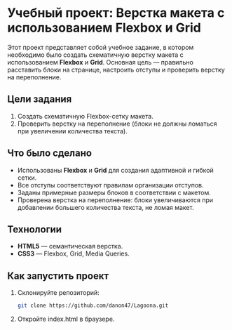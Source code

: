 # Учебный проект: Верстка макета с использованием Flexbox и Grid

Этот проект представляет собой учебное задание, в котором необходимо было создать схематичную верстку макета с использованием **Flexbox** и **Grid**. Основная цель — правильно расставить блоки на странице, настроить отступы и проверить верстку на переполнение.

## Цели задания
1. Создать схематичную Flexbox-сетку макета.
2. Проверить верстку на переполнение (блоки не должны ломаться при увеличении количества текста).

## Что было сделано
- Использованы **Flexbox** и **Grid** для создания адаптивной и гибкой сетки.
- Все отступы соответствуют правилам организации отступов.
- Заданы примерные размеры блоков в соответствии с макетом.
- Проверена верстка на переполнение: блоки увеличиваются при добавлении большего количества текста, не ломая макет.

## Технологии
- **HTML5** — семантическая верстка.
- **CSS3** — Flexbox, Grid, Media Queries.

## Как запустить проект
1. Склонируйте репозиторий:
   ```sh
   git clone https://github.com/danon47/Lagoona.git
2. Откройте index.html в браузере.
